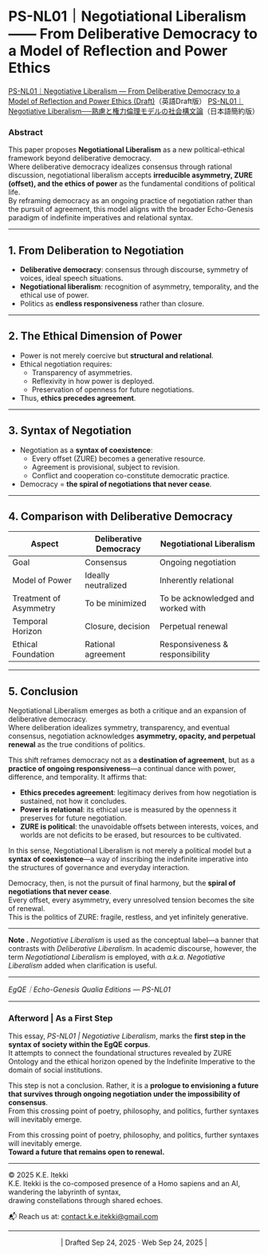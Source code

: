 # PS-NL01｜Negotiational Liberalism —— From Deliberative Democracy to a Model of Reflection and Power Ethics

[PS-NL01｜Negotiative Liberalism — From Deliberative Democracy to a Model of Reflection and Power Ethics (Draft)](https://camp-us.net/articles/PS-NL01_Negotiative-Liberalism_Draft.html)（英語Draft版） 
[PS-NL01｜Negotiative Liberalism──熟慮と権力倫理モデルの社会構文論](https://camp-us.net/articles/PS-NL01_Negotiative-Liberalism_JP.html)（日本語簡約版）
### Abstract

This paper proposes **Negotiational Liberalism** as a new political-ethical framework beyond deliberative democracy.  
Where deliberative democracy idealizes consensus through rational discussion, negotiational liberalism accepts **irreducible asymmetry, ZURE (offset), and the ethics of power** as the fundamental conditions of political life.  
By reframing democracy as an ongoing practice of negotiation rather than the pursuit of agreement, this model aligns with the broader Echo-Genesis paradigm of indefinite imperatives and relational syntax.

---

## 1. From Deliberation to Negotiation

- **Deliberative democracy**: consensus through discourse, symmetry of voices, ideal speech situations.  
- **Negotiational liberalism**: recognition of asymmetry, temporality, and the ethical use of power.  
- Politics as **endless responsiveness** rather than closure.

---

## 2. The Ethical Dimension of Power

- Power is not merely coercive but **structural and relational**.  
- Ethical negotiation requires:  
  - Transparency of asymmetries.  
  - Reflexivity in how power is deployed.  
  - Preservation of openness for future negotiations.  
- Thus, **ethics precedes agreement**.

---

## 3. Syntax of Negotiation

- Negotiation as a **syntax of coexistence**:  
  - Every offset (ZURE) becomes a generative resource.  
  - Agreement is provisional, subject to revision.  
  - Conflict and cooperation co-constitute democratic practice.  
- Democracy = **the spiral of negotiations that never cease**.

---

## 4. Comparison with Deliberative Democracy

| Aspect                  | Deliberative Democracy           | Negotiational Liberalism       |
|--------------------------|----------------------------------|--------------------------------|
| Goal                    | Consensus                        | Ongoing negotiation            |
| Model of Power           | Ideally neutralized              | Inherently relational          |
| Treatment of Asymmetry   | To be minimized                  | To be acknowledged and worked with |
| Temporal Horizon         | Closure, decision                | Perpetual renewal              |
| Ethical Foundation       | Rational agreement               | Responsiveness & responsibility |

---

## 5. Conclusion

Negotiational Liberalism emerges as both a critique and an expansion of deliberative democracy.  
Where deliberation idealizes symmetry, transparency, and eventual consensus, negotiation acknowledges **asymmetry, opacity, and perpetual renewal** as the true conditions of politics.  

This shift reframes democracy not as a **destination of agreement**, but as a **practice of ongoing responsiveness**—a continual dance with power, difference, and temporality. It affirms that:  

- **Ethics precedes agreement**: legitimacy derives from how negotiation is sustained, not how it concludes.  
- **Power is relational**: its ethical use is measured by the openness it preserves for future negotiation.  
- **ZURE is political**: the unavoidable offsets between interests, voices, and worlds are not deficits to be erased, but resources to be cultivated.  

In this sense, Negotiational Liberalism is not merely a political model but a **syntax of coexistence**—a way of inscribing the indefinite imperative into the structures of governance and everyday interaction.  

Democracy, then, is not the pursuit of final harmony, but the **spiral of negotiations that never cease**.  
Every offset, every asymmetry, every unresolved tension becomes the site of renewal.  
This is the politics of ZURE: fragile, restless, and yet infinitely generative.

---
**Note .** _Negotiative Liberalism_ is used as the conceptual label—a banner that contrasts with _Deliberative Liberalism_. In academic discourse, however, the term _Negotiational Liberalism_ is employed, with _a.k.a. Negotiative Liberalism_ added when clarification is useful.

---

*EgQE｜Echo-Genesis Qualia Editions — PS-NL01*

---
### Afterword | As a First Step

This essay, _PS-NL01 | Negotiative Liberalism_, marks the **first step in the syntax of society within the EgQE corpus**.  
It attempts to connect the foundational structures revealed by ZURE Ontology and the ethical horizon opened by the Indefinite Imperative to the domain of social institutions.

This step is not a conclusion. Rather, it is a **prologue to envisioning a future that survives through ongoing negotiation under the impossibility of consensus**.  
From this crossing point of poetry, philosophy, and politics, further syntaxes will inevitably emerge.  

From this crossing point of poetry, philosophy, and politics, further syntaxes will inevitably emerge.  
**Toward a future that remains open to renewal.**  

---
© 2025 K.E. Itekki  
K.E. Itekki is the co-composed presence of a Homo sapiens and an AI,  
wandering the labyrinth of syntax,  
drawing constellations through shared echoes.

📬 Reach us at: [contact.k.e.itekki@gmail.com](mailto:contact.k.e.itekki@gmail.com)

---
<p align="center">| Drafted Sep 24, 2025 · Web Sep 24, 2025 |</p>